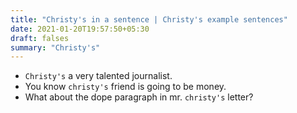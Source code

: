 ```yaml
---
title: "Christy's in a sentence | Christy's example sentences"
date: 2021-01-20T19:57:50+05:30
draft: falses
summary: "Christy's"
---
```

- `Christy's` a very talented journalist.
- You know `christy's` friend is going to be money.
- What about the dope paragraph in mr. `christy's` letter?
                 
